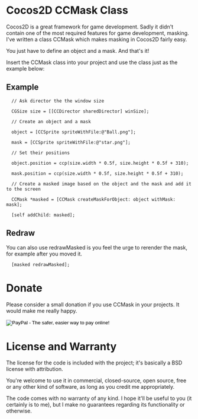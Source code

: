 # Cocos2D CCMask Class
Cocos2D is a great framework for game development. Sadly it didn't contain one of the most required features for game development, masking.
I've written a class CCMask which makes masking in Cocos2D fairly easy.

You just have to define an object and a mask. And that's it!

Insert the CCMask class into your project and use the class just as the example below:

## Example 
```
  // Ask director the the window size
  
  CGSize size = [[CCDirector sharedDirector] winSize];
  
  // Create an object and a mask
  
  object = [CCSprite spriteWithFile:@"Ball.png"];
  
  mask = [CCSprite spriteWithFile:@"star.png"];
  
  // Set their positions
  
  object.position = ccp(size.width * 0.5f, size.height * 0.5f + 310);
  
  mask.position = ccp(size.width * 0.5f, size.height * 0.5f + 310);
  
  // Create a masked image based on the object and the mask and add it to the screen
  
  CCMask *masked = [CCMask createMaskForObject: object withMask: mask];
  
  [self addChild: masked];
```

## Redraw
You can also use redrawMasked is you feel the urge to rerender the mask, for example after you moved it.

```
  [masked redrawMasked];
```

Donate
======

Please consider a small donation if you use CCMask in your projects. It would make me really happy.

<form action="https://www.paypal.com/cgi-bin/webscr" method="post" target="_top">
<input type="hidden" name="cmd" value="_s-xclick">
<input type="hidden" name="hosted_button_id" value="HQE64D8RQGPLC">
<input type="image" src="" border="0" name="submit" alt="PayPal - The safer, easier way to pay online!">
<img alt="" border="0" src="https://www.paypalobjects.com/nl_NL/i/scr/pixel.gif" width="1" height="1">
</form>

License and Warranty
====================

The license for the code is included with the project; it's basically a BSD license with attribution.

You're welcome to use it in commercial, closed-source, open source, free or any other kind of software, as long as you credit me appropriately.

The code comes with no warranty of any kind. I hope it'll be useful to you (it certainly is to me), but I make no guarantees regarding its functionality or otherwise.
